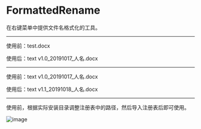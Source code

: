 # FormattedRename
在右键菜单中提供文件名格式化的工具。

---

使用前：test.docx

使用后：text v1.0_20191017_人名.docx

---

使用前：text v1.0_20191017_人名.docx

使用后：text v1.1_20191018_人名.docx

---


使用前，根据实际安装目录调整注册表中的路径，然后导入注册表后即可使用。

![image](https://github.com/Axlingking/FormattedRename/blob/master/images/example_01.png)
